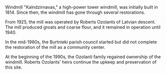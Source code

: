 Windmill "Kalndzirnavas," a high-power tower windmill, was initially built in 1814. Since then, the windmill has gone through several restorations.

From 1925, the mill was operated by Roberts Ozolants of Latvian descent. The mill produced groats and coarse flour, and it remained in operation until 1940.

In the mid-1980s, the Burtnieki parish council started but did not complete the restoration of the mill as a community center.

At the beginning of the 1990s, the Ozolanti family regained ownership of the windmill. Roberts Ozolants' heirs continue the upkeep and preservation of this site.

